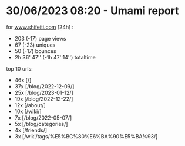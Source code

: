 # 30/06/2023 08:20 - Umami report
for www.shifeiti.com [24h] :

 - 203 (-17) page views
 - 67 (-23) uniques
 - 50 (-17) bounces
 - 2h 36' 47'' (-1h 47' 14'') totaltime


top 10 urls:
 - 46x [/]
 - 37x [/blog/2022-12-09/]
 - 25x [/blog/2023-01-12/]
 - 19x [/blog/2022-12-22/]
 - 12x [/about/]
 - 10x [/wiki/]
 - 7x [/blog/2022-05-07/]
 - 5x [/blog/categories/]
 - 4x [/friends/]
 - 3x [/wiki/tags/%E5%BC%80%E6%BA%90%E5%BA%93/]


